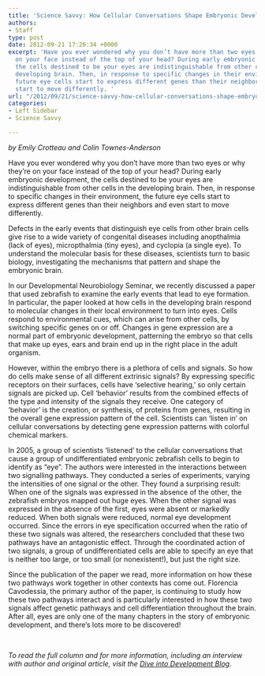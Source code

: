 ```yaml
---
title: 'Science Savvy: How Cellular Conversations Shape Embryonic Development'
authors:
- Staff
type: post
date: 2012-09-21 17:20:34 +0000
excerpt: 'Have you ever wondered why you don’t have more than two eyes or why they’re
  on your face instead of the top of your head? During early embryonic development,
  the cells destined to be your eyes are indistinguishable from other cells in the
  developing brain. Then, in response to specific changes in their environment, the
  future eye cells start to express different genes than their neighbors and even
  start to move differently. '
url: "/2012/09/21/science-savvy-how-cellular-conversations-shape-embryonic-development/"
categories:
- Left Sidebar
- Science Savvy

---
```

_by Emily Crotteau and Colin Townes-Anderson_

Have you ever wondered why you don’t have more than two eyes or why they’re on your face instead of the top of your head? During early embryonic development, the cells destined to be your eyes are indistinguishable from other cells in the developing brain. Then, in response to specific changes in their environment, the future eye cells start to express different genes than their neighbors and even start to move differently.

Defects in the early events that distinguish eye cells from other brain cells give rise to a wide variety of congenital diseases including anopthalmia (lack of eyes), micropthalmia (tiny eyes), and cyclopia (a single eye). To understand the molecular basis for these diseases, scientists turn to basic biology, investigating the mechanisms that pattern and shape the embryonic brain.

In our Developmental Neurobiology Seminar, we recently discussed a paper that used zebrafish to examine the early events that lead to eye formation. In particular, the paper looked at how cells in the developing brain respond to molecular changes in their local environment to turn into eyes. Cells respond to environmental cues, which can arise from other cells, by switching specific genes on or off. Changes in gene expression are a normal part of embryonic development, patterning the embryo so that cells that make up eyes, ears and brain end up in the right place in the adult organism.

However, within the embryo there is a plethora of cells and signals. So how do cells make sense of all different extrinsic signals? By expressing specific receptors on their surfaces, cells have ‘selective hearing,’ so only certain signals are picked up. Cell ‘behavior’ results from the combined effects of the type and intensity of the signals they receive. One category of ‘behavior’ is the creation, or synthesis, of proteins from genes, resulting in the overall gene expression pattern of the cell. Scientists can ‘listen in’ on cellular conversations by detecting gene expression patterns with colorful chemical markers.

In 2005, a group of scientists ‘listened’ to the cellular conversations that cause a group of undifferentiated embryonic zebrafish cells to begin to identify as “eye”. The authors were interested in the interactions between two signalling pathways. They conducted a series of experiments, varying the intensities of one signal or the other. They found a surprising result: When one of the signals was expressed in the absence of the other, the zebrafish embryos mapped out huge eyes. When the other signal was expressed in the absence of the first, eyes were absent or markedly reduced. When both signals were reduced, normal eye development occurred. Since the errors in eye specification occurred when the ratio of these two signals was altered, the researchers concluded that these two pathways have an antagonistic effect. Through the coordinated action of two signals, a group of undifferentiated cells are able to specify an eye that is neither too large, or too small (or nonexistent!), but just the right size.

Since the publication of the paper we read, more information on how these two pathways work together in other contexts has come out. Florencia Cavodessia, the primary author of the paper, is continuing to study how these two pathways interact and is particularly interested in how these two signals affect genetic pathways and cell differentiation throughout the brain. After all, eyes are only one of the many chapters in the story of embryonic development, and there’s lots more to be discovered!

&nbsp;

_To read the full column and for more information, including an interview with author and original article, visit the [Dive into Development Blog][1]._

 [1]: http://cervenylab.wordpress.com/
